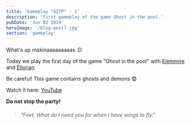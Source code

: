 ```yaml
---
title: 'Gameplay "GITP" - 1'
description: 'First gameplay of the game Ghost in the pool.'
pubDate: 'Jun 02 2024'
heroImage: '/blog-post7.jpg'
section: 'gameplay'
---
```


What's up makinaaaaaaaaas :D

Today we play the first day of the game "Ghost in the pool" with <a href="https://www.instagram.com/elemmire1988?utm_source=qr&igsh=MWgwcm84ZmxwaDVmYQ%3D%3D" target="_blank">Elemmire</a> and <a href="https://ellorian.es" target="_blank">Ellorian</a> 

Be careful! This game contains ghosts and demons &#128552; 	

Watch it here:
<a href="https://www.youtube.com/watch?v=NIoJcXws71U" target="_blank">YouTube</a>

**Do not stop the party!**

> ###### "Feet, What do I need you for when I have wings to fly."

